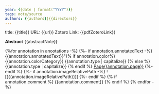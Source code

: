 ```yaml
---
year: {{date | format("YYYY")}}
tags: note/source
authors: {{authors}}{{directors}}
---
```


title: {{title}}
URL: {{url}}
Zotero Link: {{pdfZoteroLink}}

**Abstract**
{{abstractNote}}

{%for annotation in anootations -%}
	{%- if annotation.annotatedText -%}
	{{annotation.annotatedText}}"{% if
	annotation.color%} {{annotation.colorCategory}}
	{{annotation.type | capitalize}} {% else %}
	{{annotation.type | capitalize}} {% endif %} [Page{{annotation.page}}](zotero://open-pdf/library/items/{{annotation.attachment.itemKey}}?page={{annotation.page}}&annotation={{annotation.id}})
	{%- endif %}
	{%- if annotation.imageRelativePath -%}
	![[{{annotation.imageRelativePath}}]]
	{%- endif %}
{% if annotation.comment %}
{{annotation.comment}}
{% endif %}
{% endfor -%}